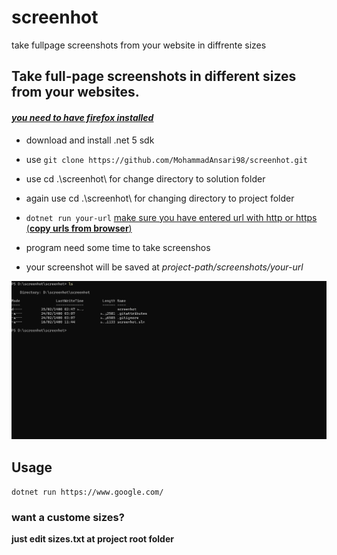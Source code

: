 # screenhot
take fullpage screenshots from your website in diffrente sizes 


## Take full-page screenshots in different sizes from your websites.

#### ***<u>you need to have firefox installed</u>***



- download and install .net 5 sdk

- use `git clone https://github.com/MohammadAnsari98/screenhot.git`

- use  cd .\screenhot\ for change directory to solution folder

- again use cd .\screenhot\ for changing directory to project folder

- `dotnet run your-url`  <u>make sure you have entered url with http or https (**copy urls from browser**)</u>

- program need some time to take screenshos

- your screenshot will be saved at  *project-path/screenshots/your-url* 


![demo of application](https://github.com/MohammadAnsari98/screenhot/blob/master/Animation.gif)


## **Usage**
`dotnet run https://www.google.com/`



### want a custome sizes?

**just edit sizes.txt at project root folder**

